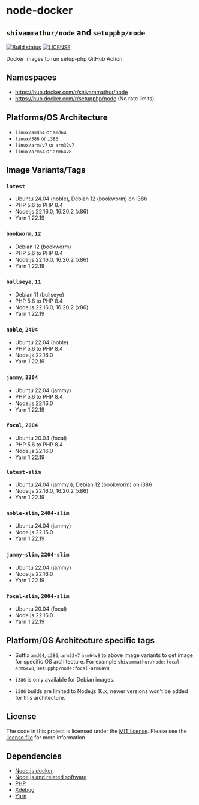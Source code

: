 # node-docker 
## `shivammathur/node` and `setupphp/node`

<a href="https://github.com/shivammathur/node-docker" title="Docker images to run setup-php GitHub Action"><img alt="Build status" src="https://github.com/shivammathur/node-docker/workflows/Build/badge.svg"></a>
<a href="https://github.com/shivammathur/node-docker/blob/main/LICENSE" title="license"><img alt="LICENSE" src="https://img.shields.io/badge/license-MIT-428f7e.svg"></a>

Docker images to run setup-php GitHub Action.

## Namespaces

- https://hub.docker.com/r/shivammathur/node
- https://hub.docker.com/r/setupphp/node (No rate limits)

## Platforms/OS Architecture

- `linux/amd64` or `amd64`
- `linux/386` or `i386`
- `linux/arm/v7` or `arm32v7`
- `linux/arm64` or `arm64v8`

## Image Variants/Tags

### `latest`

- Ubuntu 24.04 (noble), Debian 12 (bookworm) on i386
- PHP 5.6 to PHP 8.4
- Node.js 22.16.0, 16.20.2 (x86)
- Yarn 1.22.19

### `bookworm`, `12`

- Debian 12 (bookworm)
- PHP 5.6 to PHP 8.4
- Node.js 22.16.0, 16.20.2 (x86)
- Yarn 1.22.19

### `bullseye`, `11`

- Debian 11 (bullseye)
- PHP 5.6 to PHP 8.4
- Node.js 22.16.0, 16.20.2 (x86)
- Yarn 1.22.19

### `noble`, `2404`

- Ubuntu 22.04 (noble)
- PHP 5.6 to PHP 8.4
- Node.js 22.16.0
- Yarn 1.22.19

### `jammy`, `2204`

- Ubuntu 22.04 (jammy)
- PHP 5.6 to PHP 8.4
- Node.js 22.16.0
- Yarn 1.22.19

### `focal`, `2004`

- Ubuntu 20.04 (focal)
- PHP 5.6 to PHP 8.4
- Node.js 22.16.0
- Yarn 1.22.19

### `latest-slim`

- Ubuntu 24.04 (jammy)), Debian 12 (bookworm) on i386
- Node.js 22.16.0, 16.20.2 (x86)
- Yarn 1.22.19

### `noble-slim`, `2404-slim`

- Ubuntu 24.04 (jammy)
- Node.js 22.16.0
- Yarn 1.22.19

### `jammy-slim`, `2204-slim`

- Ubuntu 22.04 (jammy)
- Node.js 22.16.0
- Yarn 1.22.19

### `focal-slim`, `2004-slim`

- Ubuntu 20.04 (focal)
- Node.js 22.16.0
- Yarn 1.22.19

## Platform/OS Architecture specific tags

- Suffix `amd64`, `i386`, `arm32v7` `arm64v8` to above image variants to get image for specific OS architecture.
For example `shivammathur/node:focal-arm64v8`, `setupphp/node:focal-arm64v8`

- `i386` is only available for Debian images.
- `i386` builds are limited to Node.js 16.x, newer versions won't be added for this architecture.

## License

The code in this project is licensed under the [MIT license](http://choosealicense.com/licenses/mit/).
Please see the [license file](LICENSE) for more information.

## Dependencies
- [Node.js docker](https://github.com/nodejs/docker-node/blob/master/LICENSE)
- [Node.js and related software](https://github.com/nodejs/node/blob/master/LICENSE)
- [PHP](https://github.com/php/php-src/blob/master/LICENSE)
- [Xdebug](https://github.com/xdebug/xdebug/blob/master/LICENSE)
- [Yarn](https://github.com/yarnpkg/yarn/blob/master/LICENSE)

